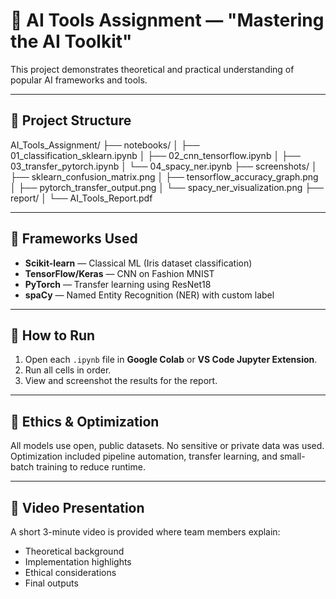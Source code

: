 # 🧠 AI Tools Assignment — "Mastering the AI Toolkit"

This project demonstrates theoretical and practical understanding of popular AI frameworks and tools.

---

## 📂 Project Structure
AI_Tools_Assignment/
├── notebooks/
│ ├── 01_classification_sklearn.ipynb
│ ├── 02_cnn_tensorflow.ipynb
│ ├── 03_transfer_pytorch.ipynb
│ └── 04_spacy_ner.ipynb
├── screenshots/
│ ├── sklearn_confusion_matrix.png
│ ├── tensorflow_accuracy_graph.png
│ ├── pytorch_transfer_output.png
│ └── spacy_ner_visualization.png
├── report/
│ └── AI_Tools_Report.pdf


---

## 🚀 Frameworks Used
- **Scikit-learn** — Classical ML (Iris dataset classification)
- **TensorFlow/Keras** — CNN on Fashion MNIST
- **PyTorch** — Transfer learning using ResNet18
- **spaCy** — Named Entity Recognition (NER) with custom label

---

## 🧩 How to Run
1. Open each `.ipynb` file in **Google Colab** or **VS Code Jupyter Extension**.
2. Run all cells in order.
3. View and screenshot the results for the report.

---

## 🤖 Ethics & Optimization
All models use open, public datasets. No sensitive or private data was used.
Optimization included pipeline automation, transfer learning, and small-batch training to reduce runtime.

---

## 🎥 Video Presentation
A short 3-minute video is provided where team members explain:
- Theoretical background  
- Implementation highlights  
- Ethical considerations  
- Final outputs
